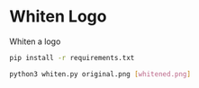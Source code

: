 # Whiten Logo

Whiten a logo

```bash
pip install -r requirements.txt
```

```bash
python3 whiten.py original.png [whitened.png]
```
